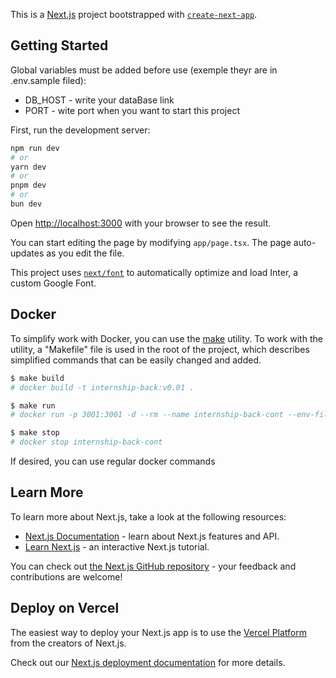 This is a [Next.js](https://nextjs.org/) project bootstrapped with [`create-next-app`](https://github.com/vercel/next.js/tree/canary/packages/create-next-app).

## Getting Started
Global variables must be added before use (exemple theyr are in .env.sample filed):
- DB_HOST - write your dataBase link
- PORT - wite port when you want to start this project

First, run the development server:

```bash
npm run dev
# or
yarn dev
# or
pnpm dev
# or
bun dev
```

Open [http://localhost:3000](http://localhost:3000) with your browser to see the result.

You can start editing the page by modifying `app/page.tsx`. The page auto-updates as you edit the file.

This project uses [`next/font`](https://nextjs.org/docs/basic-features/font-optimization) to automatically optimize and load Inter, a custom Google Font.

## Docker

To simplify work with Docker, you can use the
[make](https://linuxhint.com/install-use-make-windows/) utility. To work with
the utility, a "Makefile" file is used in the root of the project, which
describes simplified commands that can be easily changed and added.

```bash
$ make build
# docker build -t internship-back:v0.01 .
```

```bash
$ make run
# docker run -p 3001:3001 -d --rm --name internship-back-cont --env-file ./.env -v logs:/app/data internship-back:v0.01
```

```bash
$ make stop
# docker stop internship-back-cont
```

If desired, you can use regular docker commands

## Learn More

To learn more about Next.js, take a look at the following resources:

- [Next.js Documentation](https://nextjs.org/docs) - learn about Next.js features and API.
- [Learn Next.js](https://nextjs.org/learn) - an interactive Next.js tutorial.

You can check out [the Next.js GitHub repository](https://github.com/vercel/next.js/) - your feedback and contributions are welcome!

## Deploy on Vercel

The easiest way to deploy your Next.js app is to use the [Vercel Platform](https://vercel.com/new?utm_medium=default-template&filter=next.js&utm_source=create-next-app&utm_campaign=create-next-app-readme) from the creators of Next.js.

Check out our [Next.js deployment documentation](https://nextjs.org/docs/deployment) for more details.
